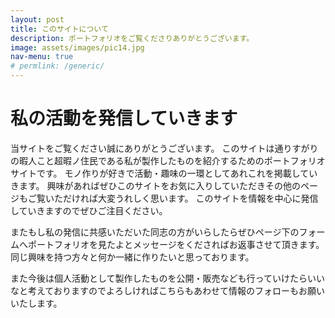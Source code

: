 ```yaml
---
layout: post
title: このサイトについて
description: ポートフォリオをご覧くださりありがとうございます。
image: assets/images/pic14.jpg
nav-menu: true
# permlink: /generic/
---
```

# 私の活動を発信していきます
当サイトをご覧ください誠にありがとうございます。
このサイトは通りすがりの暇人こと超暇ノ住民である私が製作したものを紹介するためのポートフォリオサイトです。
モノ作りが好きで活動・趣味の一環としてあれこれを掲載していきます。
興味があればぜひこのサイトをお気に入りしていただきその他のページもご覧いただければ大変うれしく思います。
このサイトを情報を中心に発信していきますのでぜひご注目ください。

またもし私の発信に共感いただいた同志の方がいらしたらぜひページ下のフォームへポートフォリオを見たよとメッセージをくださればお返事させて頂きます。
同じ興味を持つ方々と何か一緒に作りたいと思っております。

また今後は個人活動として製作したものを公開・販売なども行っていけたらいいなと考えておりますのでよろしければこちらもあわせて情報のフォローもお願いいたします。